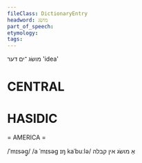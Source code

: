 ```yaml
---
fileClass: DictionaryEntry
headword: מושׂג
part_of_speech: 
etymology: 
tags: 
---
```

מושׂג
־ים
דער
'idea'

CENTRAL
========

HASIDIC
=======
= AMERICA = 

/ˈmɪsəg̥/
/a ˈmɪsəg ɪŋ kaˈbuːlə/ אַ מושׂג אין קבלה